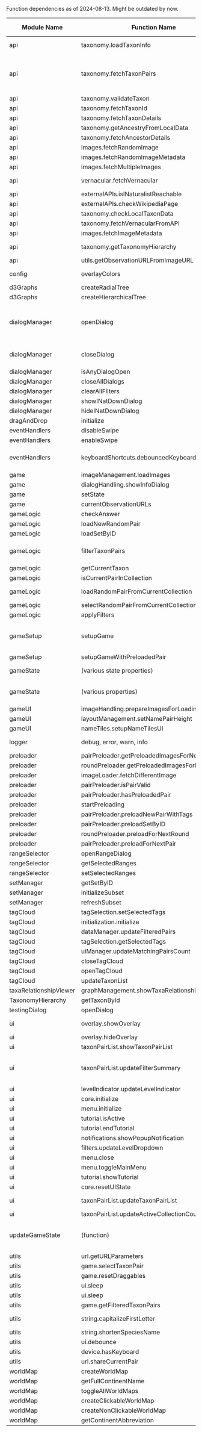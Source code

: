 Function dependencies as of 2024-08-13. Might be outdated by now.

| Module Name            | Function Name                                 | Modules that call this function                                                         |
|------------------------|-----------------------------------------------|-----------------------------------------------------------------------------------------|
| api                    | taxonomy.loadTaxonInfo                        | game, gameLogic, taxaRelationshipViewer                                                 |
| api                    | taxonomy.fetchTaxonPairs                      | eventHandlers, gameLogic, rangeSelector, setManager, tagCloud, ui                       |
| api                    | taxonomy.validateTaxon                        | dialogManager                                                                           |
| api                    | taxonomy.fetchTaxonId                         | game                                                                                    |
| api                    | taxonomy.fetchTaxonDetails                    | taxaRelationshipViewer                                                                  |
| api                    | taxonomy.getAncestryFromLocalData             | taxaRelationshipViewer                                                                  |
| api                    | taxonomy.fetchAncestorDetails                 | taxaRelationshipViewer                                                                  |
| api                    | images.fetchRandomImage                       | game, gameSetup                                                                         |
| api                    | images.fetchRandomImageMetadata               | game                                                                                    |
| api                    | images.fetchMultipleImages                    | preloader                                                                               |
| api                    | vernacular.fetchVernacular                    | eventHandlers, game, gameSetup, ui                                                      |
| api                    | externalAPIs.isINaturalistReachable           | gameSetup                                                                               |
| api                    | externalAPIs.checkWikipediaPage               | game                                                                                    |
| api                    | taxonomy.checkLocalTaxonData                  | api                                                                                     |
| api                    | taxonomy.fetchVernacularFromAPI               | api                                                                                     |
| api                    | images.fetchImageMetadata                     | api                                                                                     |
| api                    | taxonomy.getTaxonomyHierarchy                 | taxaRelationshipViewer, testingDialog                                                   |
| api                    | utils.getObservationURLFromImageURL           | gameSetup                                                                               |
| config                 | overlayColors                                 | game, gameLogic, gameSetup, ui                                                          |
| d3Graphs               | createRadialTree                              | testingDialog                                                                           |
| d3Graphs               | createHierarchicalTree                        | testingDialog                                                                           |
| dialogManager          | openDialog                                    | eventHandlers, game, rangeSelector, tagCloud, taxaRelationshipViewer, testingDialog, ui |
| dialogManager          | closeDialog                                   | eventHandlers, game, rangeSelector, tagCloud, ui                                        |
| dialogManager          | isAnyDialogOpen                               | eventHandlers                                                                           |
| dialogManager          | closeAllDialogs                               | eventHandlers                                                                           |
| dialogManager          | clearAllFilters                               | eventHandlers                                                                           |
| dialogManager          | showINatDownDialog                            | functions, gameSetup                                                                    |
| dialogManager          | hideINatDownDialog                            | gameSetup                                                                               |
| dragAndDrop            | initialize                                    | eventHandlers                                                                           |
| eventHandlers          | disableSwipe                                  | ui                                                                                      |
| eventHandlers          | enableSwipe                                   | ui                                                                                      |
| eventHandlers          | keyboardShortcuts.debouncedKeyboardHandler    | (added/removed as event listener in multiple places)                                    |
| game                   | imageManagement.loadImages                    | gameSetup                                                                               |
| game                   | dialogHandling.showInfoDialog                 | eventHandlers                                                                           |
| game                   | setState                                      | gameLogic, gameSetup                                                                    |
| game                   | currentObservationURLs                        | gameLogic                                                                               |
| gameLogic              | checkAnswer                                   | dragAndDrop                                                                             |
| gameLogic              | loadNewRandomPair                             | eventHandlers                                                                           |
| gameLogic              | loadSetByID                                   | eventHandlers                                                                           |
| gameLogic              | filterTaxonPairs                              | eventHandlers, rangeSelector, tagCloud, ui                                              |
| gameLogic              | getCurrentTaxon                               | game                                                                                    |
| gameLogic              | isCurrentPairInCollection                     | gameLogic                                                                               |
| gameLogic              | loadRandomPairFromCurrentCollection           | eventHandlers, gameLogic                                                                |
| gameLogic              | selectRandomPairFromCurrentCollection         | gameLogic, preloader                                                                    |
| gameLogic              | applyFilters                                  | tagCloud                                                                                |
| gameSetup              | setupGame                                     | dialogManager, eventHandlers, functions, gameLogic, ui                                  |
| gameSetup              | setupGameWithPreloadedPair                    | gameLogic                                                                               |
| gameState              | (various state properties)                    | Most modules access gameState                                                           |
| gameState              | (various properties)                          | accessed and modified throughout the codebase                                           |
| gameUI                 | imageHandling.prepareImagesForLoading         | game, gameSetup                                                                         |
| gameUI                 | layoutManagement.setNamePairHeight            | gameSetup                                                                               |
| gameUI                 | nameTiles.setupNameTilesUI                    | gameSetup                                                                               |
| logger                 | debug, error, warn, info                      | (used throughout the codebase)                                                          |
| preloader              | pairPreloader.getPreloadedImagesForNextPair   | gameLogic, gameSetup                                                                    |
| preloader              | roundPreloader.getPreloadedImagesForNextRound | gameSetup                                                                               |
| preloader              | imageLoader.fetchDifferentImage               | game, gameSetup                                                                         |
| preloader              | pairPreloader.isPairValid                     | gameSetup                                                                               |
| preloader              | pairPreloader.hasPreloadedPair                | gameSetup                                                                               |
| preloader              | startPreloading                               | gameSetup                                                                               |
| preloader              | pairPreloader.preloadNewPairWithTags          | tagCloud                                                                                |
| preloader              | pairPreloader.preloadSetByID                  | gameLogic                                                                               |
| preloader              | roundPreloader.preloadForNextRound            | gameLogic                                                                               |
| preloader              | pairPreloader.preloadForNextPair              | gameLogic                                                                               |
| rangeSelector          | openRangeDialog                               | eventHandlers                                                                           |
| rangeSelector          | getSelectedRanges                             | tagCloud                                                                                |
| rangeSelector          | setSelectedRanges                             | functions                                                                               |
| setManager             | getSetByID                                    | gameLogic                                                                               |
| setManager             | initializeSubset                              | setManager                                                                              |
| setManager             | refreshSubset                                 | gameSetup                                                                               |
| tagCloud               | tagSelection.setSelectedTags                  | functions                                                                               |
| tagCloud               | initialization.initialize                     | functions                                                                               |
| tagCloud               | dataManager.updateFilteredPairs               | tagCloud                                                                                |
| tagCloud               | tagSelection.getSelectedTags                  | tagCloud                                                                                |
| tagCloud               | uiManager.updateMatchingPairsCount            | tagCloud                                                                                |
| tagCloud               | closeTagCloud                                 | eventHandlers                                                                           |
| tagCloud               | openTagCloud                                  | eventHandlers                                                                           |
| tagCloud               | updateTaxonList                               | rangeSelector                                                                           |
| taxaRelationshipViewer | graphManagement.showTaxaRelationship          | eventHandlers                                                                           |
| TaxonomyHierarchy      | getTaxonById                                  | taxaRelationshipViewer                                                                  |
| testingDialog          | openDialog                                    | eventHandlers                                                                           |
| ui                     | overlay.showOverlay                           | game, gameLogic, gameSetup                                                              |
| ui                     | overlay.hideOverlay                           | game, gameSetup                                                                         |
| ui                     | taxonPairList.showTaxonPairList               | eventHandlers                                                                           |
| ui                     | taxonPairList.updateFilterSummary             | dialogManager, eventHandlers, rangeSelector, tagCloud                                   |
| ui                     | levelIndicator.updateLevelIndicator           | gameLogic, gameSetup                                                                    |
| ui                     | core.initialize                               | functions                                                                               |
| ui                     | menu.initialize                               | ui                                                                                      |
| ui                     | tutorial.isActive                             | eventHandlers                                                                           |
| ui                     | tutorial.endTutorial                          | ui                                                                                      |
| ui                     | notifications.showPopupNotification           | dialogManager                                                                           |
| ui                     | filters.updateLevelDropdown                   | functions, gameLogic                                                                    |
| ui                     | menu.close                                    | eventHandlers                                                                           |
| ui                     | menu.toggleMainMenu                           | eventHandlers                                                                           |
| ui                     | tutorial.showTutorial                         | eventHandlers                                                                           |
| ui                     | core.resetUIState                             | gameSetup                                                                               |
| ui                     | taxonPairList.updateTaxonPairList             | eventHandlers, rangeSelector                                                            |
| ui                     | taxonPairList.updateActiveCollectionCount     | tagCloud, ui                                                                            |
| updateGameState        | (function)                                    | game, gameLogic, gameSetup, preloader, rangeSelector, tagCloud                          |
| utils                  | url.getURLParameters                          | functions                                                                               |
| utils                  | game.selectTaxonPair                          | game                                                                                    |
| utils                  | game.resetDraggables                          | gameLogic, gameSetup                                                                    |
| utils                  | ui.sleep                                      | game, gameLogic                                                                         |
| utils                  | ui.sleep                                      | gameLogic                                                                               |
| utils                  | game.getFilteredTaxonPairs                    | utils                                                                                   |
| utils                  | string.capitalizeFirstLetter                  | gameSetup, taxaRelationshipViewer                                                       |
| utils                  | string.shortenSpeciesName                     | taxaRelationshipViewer                                                                  |
| utils                  | ui.debounce                                   | eventHandlers                                                                           |
| utils                  | device.hasKeyboard                            | dialogManager                                                                           |
| utils                  | url.shareCurrentPair                          | eventHandlers                                                                           |
| worldMap               | createWorldMap                                | gameSetup                                                                               |
| worldMap               | getFullContinentName                          | rangeSelector, ui                                                                       |
| worldMap               | toggleAllWorldMaps                            | worldMap                                                                                |
| worldMap               | createClickableWorldMap                       | rangeSelector                                                                           |
| worldMap               | createNonClickableWorldMap                    | ui                                                                                      |
| worldMap               | getContinentAbbreviation                      | rangeSelector                                                                           |

